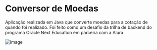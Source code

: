 # Conversor de Moedas

Aplicação realizada em Java que converte moedas para a cotação de quando foi realizado. Foi feito como um desafio da trilha de backend do programa Oracle Next Education em parceria com a Alura

![image](https://user-images.githubusercontent.com/102702376/230930876-9038bc3c-b107-4a7c-819c-8cfb00be9f0a.png)
